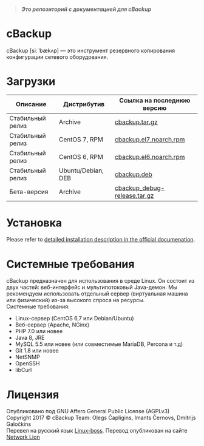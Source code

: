 > ##### Это репозиторий с документацией для cBackup

# cBackup

cBackup [siː ˈbækʌp] — это инструмент резервного копирования конфигурации сетевого оборудования.

# Загрузки

Описание | Дистрибутив | Ссылка на последнюю версию
--------- | --------- | ---------
Стабильный релиз | Archive | [cbackup.tar.gz](http://cbackup.me/latest)
Стабильный релиз | CentOS 7, RPM | [cbackup.el7.noarch.rpm](http://cbackup.me/latest?package=rpm&sub=el7)
Стабильный релиз | CentOS 6, RPM | [cbackup.el6.noarch.rpm](http://cbackup.me/latest?package=rpm&sub=el6)
Стабильный релиз | Ubuntu/Debian, DEB | [cbackup.deb](http://cbackup.me/latest?package=deb)
Бета-версия | Archive | [cbackup_debug-release.tar.gz](http://cbackup.me/latest?package=debug&sub=release)

# Установка

Please refer to [detailed installation description in the official documenation](http://cbackup.readthedocs.io/en/latest/getting-started/install/).

# Системные требования

cBackup предназначен для использования в среде Linux. Он состоит из двух частей: веб-интерфейс и мультипотоковый Java-демон. Мы рекомендуем использовать отдельный сервер (виртуальная машина или физический) из-за высокого спроса на ресурсы. 
<br>Системные требования:
* Linux-сервер (CentOS 6,7 или Debian/Ubuntu)
* Веб-сервер (Apache, NGinx)
* PHP 7.0 или новее
* Java 8, JRE
* MySQL 5.5 или новее (или совместимые MariaDB, Percona и т.д)
* Git 1.8 или новее
* NetSNMP
* OpenSSH
* libCurl

# Лицензия

Опубликовано под GNU Affero General Public License (AGPLv3)<br>
Copyright 2017 © cBackup Team: Oļegs Čapligins, Imants Černovs, Dmitrijs Galočkins
<br>Перевел на русский язык [Linux-boss](https://github.com/Linux-boss). Перевод опубликован на сайте [Network Lion](https://network-lion.ru/)
